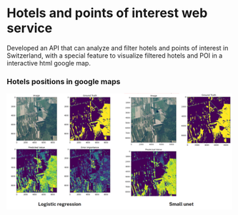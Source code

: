# Hotels and points of interest web service
Developed an API that can analyze and filter hotels and points of interest in Switzerland, with a special feature to visualize filtered hotels and POI in a interactive html google map.
### Hotels positions in google maps

![alt text](https://github.com/nathanmargni/landcover_segmentation/blob/main/doc/visual_result_landcover_segmentation.png?raw=true)
